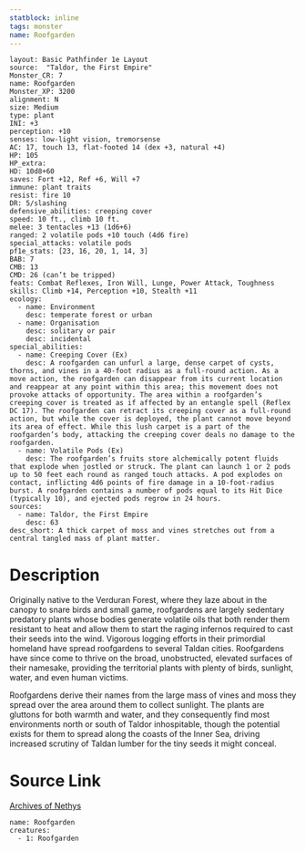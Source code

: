 ```yaml
---
statblock: inline
tags: monster
name: Roofgarden
---
```

```statblock
layout: Basic Pathfinder 1e Layout
source:  "Taldor, the First Empire"
Monster_CR: 7
name: Roofgarden
Monster_XP: 3200
alignment: N
size: Medium
type: plant
INI: +3
perception: +10
senses: low-light vision, tremorsense
AC: 17, touch 13, flat-footed 14 (dex +3, natural +4)
HP: 105
HP_extra: 
HD: 10d8+60
saves: Fort +12, Ref +6, Will +7
immune: plant traits
resist: fire 10
DR: 5/slashing
defensive_abilities: creeping cover
speed: 10 ft., climb 10 ft.
melee: 3 tentacles +13 (1d6+6)
ranged: 2 volatile pods +10 touch (4d6 fire)
special_attacks: volatile pods
pf1e_stats: [23, 16, 20, 1, 14, 3]
BAB: 7
CMB: 13
CMD: 26 (can’t be tripped)
feats: Combat Reflexes, Iron Will, Lunge, Power Attack, Toughness
skills: Climb +14, Perception +10, Stealth +11
ecology:
  - name: Environment
    desc: temperate forest or urban
  - name: Organisation
    desc: solitary or pair
    desc: incidental
special_abilities:
  - name: Creeping Cover (Ex)
    desc: A roofgarden can unfurl a large, dense carpet of cysts, thorns, and vines in a 40-foot radius as a full-round action. As a move action, the roofgarden can disappear from its current location and reappear at any point within this area; this movement does not provoke attacks of opportunity. The area within a roofgarden’s creeping cover is treated as if affected by an entangle spell (Reflex DC 17). The roofgarden can retract its creeping cover as a full-round action, but while the cover is deployed, the plant cannot move beyond its area of effect. While this lush carpet is a part of the roofgarden’s body, attacking the creeping cover deals no damage to the roofgarden.
  - name: Volatile Pods (Ex)
    desc: The roofgarden’s fruits store alchemically potent fluids that explode when jostled or struck. The plant can launch 1 or 2 pods up to 50 feet each round as ranged touch attacks. A pod explodes on contact, inflicting 4d6 points of fire damage in a 10-foot-radius burst. A roofgarden contains a number of pods equal to its Hit Dice (typically 10), and ejected pods regrow in 24 hours.
sources:
  - name: Taldor, the First Empire
    desc: 63
desc_short: A thick carpet of moss and vines stretches out from a central tangled mass of plant matter.
```
# Description
Originally native to the Verduran Forest, where they laze about in the canopy to snare birds and small game, roofgardens are largely sedentary predatory plants whose bodies generate volatile oils that both render them resistant to heat and allow them to start the raging infernos required to cast their seeds into the wind. Vigorous logging efforts in their primordial homeland have spread roofgardens to several Taldan cities. Roofgardens have since come to thrive on the broad, unobstructed, elevated surfaces of their namesake, providing the territorial plants with plenty of birds, sunlight, water, and even human victims.

Roofgardens derive their names from the large mass of vines and moss they spread over the area around them to collect sunlight. The plants are gluttons for both warmth and water, and they consequently find most environments north or south of Taldor inhospitable, though the potential exists for them to spread along the coasts of the Inner Sea, driving increased scrutiny of Taldan lumber for the tiny seeds it might conceal.
# Source Link
[Archives of Nethys](https://aonprd.com/MonsterDisplay.aspx?ItemName=Roofgarden)
```encounter-table
name: Roofgarden
creatures:
  - 1: Roofgarden
```
